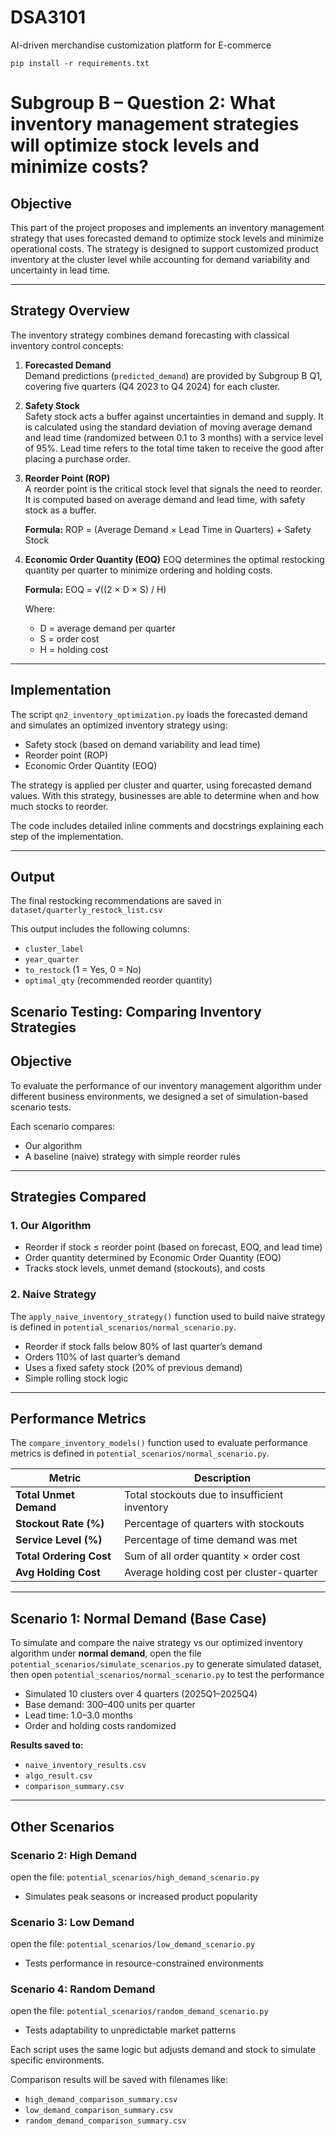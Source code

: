 # DSA3101
AI-driven merchandise customization platform for E-commerce

```
pip install -r requirements.txt
```

# Subgroup B – Question 2: What inventory management strategies will optimize stock levels and minimize costs?

## Objective

This part of the project proposes and implements an inventory management strategy that uses forecasted demand to optimize stock levels and minimize operational costs. The strategy is designed to support customized product inventory at the cluster level while accounting for demand variability and uncertainty in lead time.

---

## Strategy Overview

The inventory strategy combines demand forecasting with classical inventory control concepts:

1. **Forecasted Demand**  
   Demand predictions (`predicted_demand`) are provided by Subgroup B Q1, covering five quarters (Q4 2023 to Q4 2024) for each cluster.

2. **Safety Stock**  
   Safety stock acts a buffer against uncertainties in demand and supply. It is calculated using the standard deviation of moving average demand and lead time (randomized between 0.1 to 3 months) with a service level of 95%. Lead time refers to the total time taken to receive the good after placing a purchase order.  

3. **Reorder Point (ROP)**  
   A reorder point is the critical stock level that signals the need to reorder. It is computed based on average demand and lead time, with safety stock as a buffer.  

   **Formula:**
   ROP = (Average Demand × Lead Time in Quarters) + Safety Stock


4. **Economic Order Quantity (EOQ)**
   EOQ determines the optimal restocking quantity per quarter to minimize ordering and holding costs.  

   **Formula:**
   EOQ = √((2 × D × S) / H)

   Where:
   - D = average demand per quarter
   - S = order cost
   - H = holding cost

---
## Implementation

The script `qn2_inventory_optimization.py` loads the forecasted demand and simulates an optimized inventory strategy using:
- Safety stock (based on demand variability and lead time)
- Reorder point (ROP)
- Economic Order Quantity (EOQ)

The strategy is applied per cluster and quarter, using forecasted demand values. With this strategy, businesses are able to determine when and how much stocks to reorder.    

The code includes detailed inline comments and docstrings explaining each step of the implementation.

---

## Output

The final restocking recommendations are saved in `dataset/quarterly_restock_list.csv`

This output includes the following columns:
- `cluster_label`
- `year_quarter`
- `to_restock` (1 = Yes, 0 = No)
- `optimal_qty` (recommended reorder quantity)

## Scenario Testing: Comparing Inventory Strategies

## Objective

To evaluate the performance of our inventory management algorithm under different business environments, we designed a set of simulation-based scenario tests.

Each scenario compares:
- Our algorithm
- A baseline (naive) strategy with simple reorder rules

---

## Strategies Compared

### 1. **Our Algorithm**
- Reorder if stock ≤ reorder point (based on forecast, EOQ, and lead time)
- Order quantity determined by Economic Order Quantity (EOQ)
- Tracks stock levels, unmet demand (stockouts), and costs

### 2. **Naive Strategy**
The `apply_naive_inventory_strategy()` function used to build naive strategy is defined in `potential_scenarios/normal_scenario.py`.
- Reorder if stock falls below 80% of last quarter’s demand
- Orders 110% of last quarter’s demand
- Uses a fixed safety stock (20% of previous demand)
- Simple rolling stock logic

---

## Performance Metrics
The `compare_inventory_models()` function used to evaluate performance metrics is defined in `potential_scenarios/normal_scenario.py`.

| Metric               | Description |
|----------------------|-------------|
| **Total Unmet Demand** | Total stockouts due to insufficient inventory |
| **Stockout Rate (%)** | Percentage of quarters with stockouts |
| **Service Level (%)** | Percentage of time demand was met |
| **Total Ordering Cost** | Sum of all order quantity × order cost |
| **Avg Holding Cost** | Average holding cost per cluster-quarter |

---

## Scenario 1: Normal Demand (Base Case)
To simulate and compare the naive strategy vs our optimized inventory algorithm under **normal demand**, open the file
`potential_scenarios/simulate_scenarios.py` to generate simulated dataset, then open `potential_scenarios/normal_scenario.py` to test the performance
- Simulated 10 clusters over 4 quarters (2025Q1–2025Q4)
- Base demand: 300–400 units per quarter
- Lead time: 1.0–3.0 months
- Order and holding costs randomized

**Results saved to:**
- `naive_inventory_results.csv`
- `algo_result.csv`
- `comparison_summary.csv`

---

## Other Scenarios

### Scenario 2: High Demand
open the file: `potential_scenarios/high_demand_scenario.py`
- Simulates peak seasons or increased product popularity

### Scenario 3: Low Demand
open the file: `potential_scenarios/low_demand_scenario.py`
- Tests performance in resource-constrained environments

### Scenario 4: Random Demand
open the file: `potential_scenarios/random_demand_scenario.py`
- Tests adaptability to unpredictable market patterns

Each script uses the same logic but adjusts demand and stock to simulate specific environments.

Comparison results will be saved with filenames like:
- `high_demand_comparison_summary.csv`
- `low_demand_comparison_summary.csv`
- `random_demand_comparison_summary.csv`

